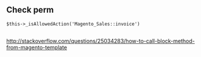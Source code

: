 ## Check perm
`$this->_isAllowedAction('Magento_Sales::invoice')`

##
http://stackoverflow.com/questions/25034283/how-to-call-block-method-from-magento-template
